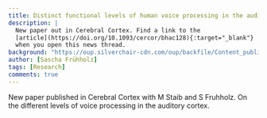 ```yaml
---
title: Distinct functional levels of human voice processing in the auditory cortex
description: |
  New paper out in Cerebral Cortex. Find a link to the
  [article](https://doi.org/10.1093/cercor/bhac128){:target="_blank"}
  when you open this news thread.
background: "https://oup.silverchair-cdn.com/oup/backfile/Content_public/Journal/cercor/33/4/10.1093_cercor_bhac128/1/m_bhac128f4.jpeg?Expires=1702116115&Signature=H4Gb3ZEf~EEuLXFIF2dA-LGgoLzke~s3eDh9MDEyznrwgAZmIdD-wcKBFBxCsI72cpvt5DHKiC8GVqFOmZihhjPxda6FMiHJofzxKfYwi~I~Ga-HQPD~TbmRUnFq59imTeI9qGhlLEND0UhJJt9gyYz18q65xkOqMs1we~uA5bVJ-kXebty~QfTpwnSatRF88rJ2wmitcOo2df9TySle3nYW62B58G4vV0XQESRKbpoMFMngPNNI9q1GAA13STC8sSx~cUWvAOfhvfbeg2L7qx~eDgoMLZQjGNwcyeZzJ7trfe8JUNhWthzjwlrLyKjuXWlVxe5WJKTVYRLA95yWOw__&Key-Pair-Id=APKAIE5G5CRDK6RD3PGA"
author: [Sascha Frühholz]
tags: [Research]
comments: true
---
```


New paper published in Cerebral Cortex with M Staib and S Fruhholz.
On the different levels of voice processing in the auditory cortex.
